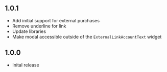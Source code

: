 ## 1.0.1

* Add initial support for external purchases
* Remove underline for link
* Update libraries
* Make modal accessible outside of the `ExternalLinkAccountText` widget

## 1.0.0

* Inital release
